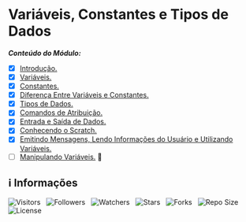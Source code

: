 <!-- Título -->
# Variáveis, Constantes e Tipos de Dados

***Conteúdo do Módulo:***

* [x] [Introdução.](https://github.com/Devsgeeknerd/cla-int-var-con-tip-dad-log-par-pro-com-bas)
* [x] [Variáveis.](https://github.com/Devsgeeknerd/cla-var-var-con-tip-dad-log-par-pro-com-bas)
* [x] [Constantes.](https://github.com/Devsgeeknerd/cla-con-var-con-tip-dad-log-par-pro-com-bas)
* [x] [Diferença Entre Variáveis e Constantes.](https://github.com/Devsgeeknerd/cla-dif-ent-var-con-var-con-tip-dad-log-par-pro-com-bas)
* [x] [Tipos de Dados.](https://github.com/Devsgeeknerd/cla-tip-dad-var-con-tip-dad-log-par-pro-com-bas)
* [x] [Comandos de Atribuição.](https://github.com/Devsgeeknerd/cla-com-atr-var-con-tip-dad-log-par-pro-com-bas)
* [x] [Entrada e Saída de Dados.](https://github.com/Devsgeeknerd/cla-ent-sai-dad-var-con-tip-dad-log-par-pro-com-bas)
* [x] [Conhecendo o Scratch.](https://github.com/Devsgeeknerd/cla-con-scr-var-con-tip-dad-log-par-pro-com-bas)
* [x] [Emitindo Mensagens, Lendo Informações do Usuário e Utilizando Variáveis.](https://github.com/Devsgeeknerd/cla-emi-men-len-inf-usu-uti-var-var-con-tip-dad-log-par-pro-com-bas)
* [ ] [Manipulando Variáveis.](https://github.com/Devsgeeknerd/cla-man-var-var-con-tip-dad-log-par-pro-com-bas) &#128679;

<!-- Information -->
## &#8505; Informações

![Visitors](https://api.visitorbadge.io/api/visitors?path=Devsgeeknerd%2Fmod-var-con-tip-dad-log-par-pro-com-bas&label=Visitantes&labelColor=%23f9e64f&countColor=%23008000&style=plastic "Total de Visitas")
&nbsp;
![Followers](https://img.shields.io/github/followers/Devsgeeknerd?style=p&label=Seguidores&labelColor=f9e64f&color=008000 "Total de Seguidores")
&nbsp;
![Watchers](https://img.shields.io/github/watchers/Devsgeeknerd/mod-var-con-tip-dad-log-par-pro-com-bas?style=p&label=Observadores&labelColor=f9e64f&color=008000 "Total de Observadores")
&nbsp;
![Stars](https://img.shields.io/github/stars/Devsgeeknerd/mod-var-con-tip-dad-log-par-pro-com-bas?style=p&label=Estrelas&labelColor=f9e64f&color=008000 "Total de Estrelas")
&nbsp;
![Forks](https://img.shields.io/github/forks/Devsgeeknerd/mod-var-con-tip-dad-log-par-pro-com-bas?style=p&label=Bifurcações&labelColor=f9e64f&color=008000 "Total de Bifurcações")
&nbsp;
![Repo Size](https://img.shields.io/github/repo-size/Devsgeeknerd/mod-var-con-tip-dad-log-par-pro-com-bas?style=p&label=Tamanho&labelColor=f9e64f&color=008000& "Tamanho do Repositório")
&nbsp;
![License](https://img.shields.io/github/license/Devsgeeknerd/mod-var-con-tip-dad-log-par-pro-com-bas?style=p&label=Licença&labelColor=f9e64f&color=008000 "Licença do Repositório")
